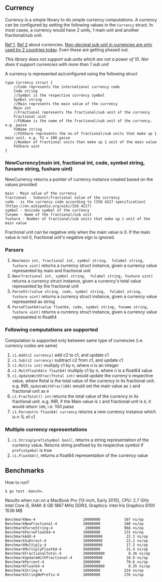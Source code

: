 ## Currency

Currency is a simple library to do simple currency computations. A currency can be configured by setting the following values in the `Currency` struct. In most cases, a currency would have 2 units, 1 main unit and another fractional/sub unit.

[Ref 1](https://en.wikipedia.org/wiki/Denomination_(currency)), [Ref 2](https://en.wikipedia.org/wiki/Currency) about currencies.
[Non-decimal sub unit in currencies are only used by 2 countries today](https://en.wikipedia.org/wiki/Non-decimal_currency). Even these are getting phased out.

*This library does not support sub units which are not a power of 10. Nor does it support currencies with more than 1 sub unit*

A currency is represented as/configured using the following struct

```
type Currency struct {
	//Code represents the international currency code
	Code string
	//Symbol is the respective currency symbol
	Symbol string
	//Main represents the main value of the currency
	Main int
	//Fractional represents the fractional/sub unit of the currency
	Fractional uint
	//FUName is the name of the fractional/sub unit of the currency. e.g. paise
	FUName string
	//FUShare represents the no.of fractional/sub units that make up 1 main unit. e.g. ₹1 = 100 paise
	//Number of fractional units that make up 1 unit of the main value
	FUShare uint
}
```

### NewCurrency(main int, fractional int, code, symbol string, funame string, fushare uint)

NewCurrency returns a pointer of currency instance created based on the values provided

```
main - Main value of the currency
fractional - Subunit/fractional value of the currency
code - is the currency code according to [ISO 4217 specification](https://en.wikipedia.org/wiki/ISO_4217)
symbol - Unicode symbol of the currency
funame - Name of the fractional/sub unit
fushare - Number of fractional/sub units that make up 1 unit of the main value
```

Fractional unit can be negative only when the main value is 0. If the main value is not 0, fractional unit's negative sign is ignored.

### Parsers

1. `New(main int, fractional int, symbol string,  fulabel string, fushare uint)` returns a currency struct instance, given a currency value represented by main and fractional unit
2. `New(fractional int, symbol string,  fulabel string, fushare uint)` returns a currency struct instance, given a currency's total value represented by the fractional unit
3. `ParseStr(value string, code, symbol string,  fulabel string, fushare uint)` returns a currency struct instance, given a currency value represented as string
4. `ParseFloat64(value float64, code, symbol string, funame string, fushare uint)` returns a 
currency struct instance, given a currency value represented in float64

### Following computations are supported

Computation is supported only between same type of currencies (i.e. currency codes are same)

1. `c1.Add(c2 currency)` add c2 to c1, and update c1
2. `c1.Sub(c2 currency)` subtract c2 from c1, and update c1
3. `c1.Mult(n int)` multiply c1 by n, where n is an integer
4. `c1.MultFloat64(n float64)` multiply c1 by n, where n is a float64 value
5. `c1.UpdateWithFrac(ftotal int)` would update the curreny's respective value, where ftotal is the total value of the currency in its fractional unit. e.g. INR, `UpdateWithFrac(100)` would set the main value as `1` and fractional unit as `0`
6. `c1.FracTotal() int` returns the total value of the currency in its fractional unit. e.g. INR, if the Main value is `1` and fractional unit is `0`, it would return `100`, i.e. 100 paise
7. `c1.Percent(n float64) currency` returns a new currency instance which is n % of c1

### Multiple currency representations

1. `c1.String(prefixSymbol bool)`, returns a string representation of the currency value. Returns string prefixed by its respective symbol if `prefixSymbol` is true
2. `c1.Float64()`, returns a float64 representation of the currency value

## Benchmarks

How to run?

`$ go test -bench=.`

Results when run on a MacBook Pro (13-inch, Early 2015), CPU: 2.7 GHz Intel Core i5, RAM: 8 GB 1867 MHz DDR3, Graphics: Intel Iris Graphics 6100 1536 MB

```
BenchmarkNew-4                    	20000000	       107 ns/op
BenchmarkNewFractional-4          	20000000	       108 ns/op
BenchmarkParseString-4            	 2000000	       968 ns/op
BenchmarkParseFloat64-4           	10000000	       131 ns/op
BenchmarkAdd-4                    	100000000	        22.3 ns/op
BenchmarkSubtract-4               	100000000	        22.2 ns/op
BenchmarkMultiply-4               	100000000	        17.2 ns/op
BenchmarkMultiplyFloat64-4        	50000000	        31.4 ns/op
BenchmarkFractionalTotal-4        	2000000000	         0.36 ns/op
BenchmarkUpdateWithFractional-4   	100000000	        10.9 ns/op
BenchmarkPercent-4                	20000000	        70.6 ns/op
BenchmarkFloat64-4                	2000000000	         0.35 ns/op
BenchmarkString-4                 	10000000	       224 ns/op
BenchmarkStringNoPrefix-4         	10000000	       176 ns/op
```